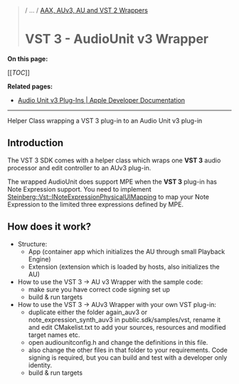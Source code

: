 >/ ... / [AAX, AUv3, AU and VST 2 Wrappers](../Wrappers/Index.md)
>
># VST 3 - AudioUnit v3 Wrapper

**On this page:**

[[_TOC_]]

**Related pages:**

- [Audio Unit v3 Plug-Ins | Apple Developer Documentation](https://developer.apple.com/documentation/audiotoolbox/audio_unit_v3_plug-ins?language=objc)

---

Helper Class wrapping a VST 3 plug-in to an Audio Unit v3 plug-in

## Introduction

The VST 3 SDK comes with a helper class which wraps one **VST 3** audio processor and edit controller to an AUv3 plug-in.

The wrapped AudioUnit does support MPE when the **VST 3** plug-in has Note Expression support. You need to implement [Steinberg::Vst::INoteExpressionPhysicalUIMapping](https://steinbergmedia.github.io/vst3_doc/vstinterfaces/classSteinberg_1_1Vst_1_1INoteExpressionPhysicalUIMapping.html) to map your Note Expression to the limited three expressions defined by MPE.

## How does it work?

- Structure:
  - App (container app which initializes the AU through small Playback Engine)
  - Extension (extension which is loaded by hosts, also initializes the AU)
- How to use the VST 3 → AU v3 Wrapper with the sample code:
  - make sure you have correct code signing set up
  - build & run targets
- How to use the VST 3 → AUv3 Wrapper with your own VST plug-in:
  - duplicate either the folder again_auv3 or note_expression_synth_auv3 in public.sdk/samples/vst, rename it and edit CMakelist.txt to add your sources, resources and modified target names etc.
  - open audiounitconfig.h and change the definitions in this file.
  - also change the other files in that folder to your requirements. Code signing is required, but you can build and test with a developer only identity.
  - build & run targets